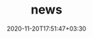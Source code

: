 ---
title: "news"
date: 2020-11-20T17:51:47+03:30
draft: false
headless: true

# all icons by [feathericons.com](https://https://feathericons.com//) are supported
show_news_icons: true
default_news_icon: "file-text"

num_news: 5

news_items:
- text: "1 paper accepted to Conference on Lifelong Learning Agents (CoLLAs) 2023"
  extra_text: "May 2023."
  date: 2023-05-10
  icon: "paperclip"
- text: "1 paper accepted to CVPR 2023 (+ 2 workshops)"
  extra_text: "April 2023."
  date: 2023-04-01
  icon: "paperclip"

- text: "I have joined [Telecom Paris](https://www.telecom-paris.fr/) as a postdoctoral researcher"
  extra_text: "February 2022."
  date: 2023-02-01
  icon: "briefcase"
- text: "I have joined [Fondazione Bruno Kessler]() as a deep learning researcher"
  extra_text: "November 2022."
  date: 2022-11-02
  icon: "briefcase"

- text: "I completed my Ph.D with cum laude. My thesis is available [here](https://iris.unitn.it/handle/11572/354343)"
  #link: https://https://feathericons.com//
  extra_text: "September 2022."
  date: 2022-09-29
  icon: "award"

- text: "One paper accepted at [WACV 2023](https://wacv2023.thecvf.com/). Congrats to Yangsong Zhang"
  #link: https://https://feathericons.com//
  extra_text: "August 2022."
  date: 2021-08-20
  icon: "paperclip"

- text: "Two first authored papers accepted at [ECCV 2022](https://eccv2022.ecva.net/)"
  #link: https://https://feathericons.com//
  extra_text: "July 2022."
  date: 2021-07-20
  icon: "paperclip"

- text: "I joined Naver Labs Europe as a Research Intern"
  #link: "/en/talks/how-to-give-a-communicative-research-talk/"
  extra_text: "March 2022."
  icon: "briefcase"
  date: 2020-03-24

#- text: "The new era of software engineering"
#  link: https://https://feathericons.com//
#  extra_text: "Software Engineering Daily Podcast, Jan. 2020."
#  icon: "youtube"
#  date: 2020-11-20

#- text: "How to write a good paper?"
#  link: https://https://feathericons.com//
#  extra_text: "HotOS'19."
#  icon: "youtube"
#  date: 2020-11-20
---